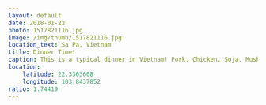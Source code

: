 ```yaml
---
layout: default
date: 2018-01-22
photo: 1517821116.jpg
image: /img/thumb/1517821116.jpg
location_text: Sa Pa, Vietnam
title: Dinner Time!
caption: This is a typical dinner in Vietnam! Pork, Chicken, Soja, Mushrooms, Spring Rolls, Spinach, Tofu, French Fries and of course rice!!
location:
    latitude: 22.3363608
    longitude: 103.8437852
ratio: 1.74419
---
```

